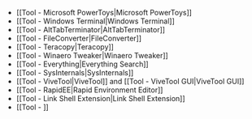 - [[Tool - Microsoft PowerToys|Microsoft PowerToys]]
- [[Tool - Windows Terminal|Windows Terminal]]
- [[Tool - AltTabTerminator|AltTabTerminator]]
- [[Tool - FileConverter|FileConverter]]
- [[Tool - Teracopy|Teracopy]]
- [[Tool - Winaero Tweaker|Winaero Tweaker]]
- [[Tool - Everything|Everything Search]]
- [[Tool - SysInternals|SysInternals]]
- [[Tool - ViveTool|ViveTool]] and [[Tool - ViveTool GUI|ViveTool GUI]]
- [[Tool - RapidEE|Rapid Environment Editor]]
- [[Tool - Link Shell Extension|Link Shell Extension]]
- [[Tool - ]]